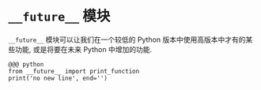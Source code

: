 <!SLIDE>
# `__future__` 模块

`__future__` 模块可以让我们在一个较低的 Python 版本中使用高版本中才有的某些功能, 或是将要在未来 Python 中增加的功能.

    @@@ python
    from __future__ import print_function
    print('no new line', end='')